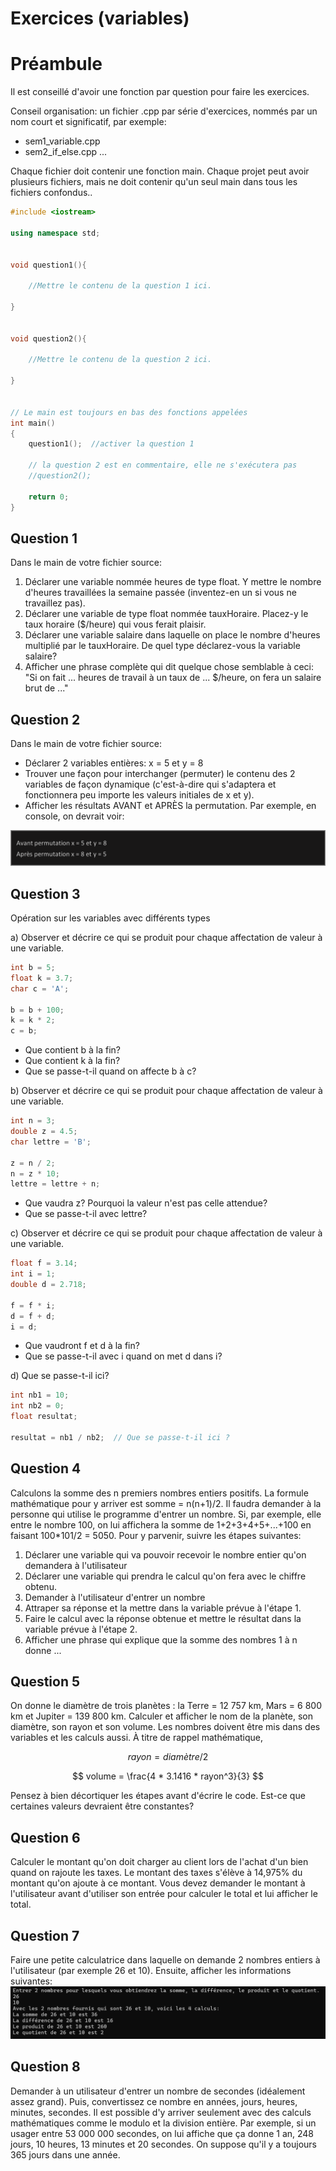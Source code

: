 # Exercices (variables)

# Préambule
Il est conseillé d'avoir une fonction par question pour faire les exercices. 

Conseil organisation: un fichier .cpp par série d'exercices, nommés par un nom court et significatif, par exemple:
- sem1_variable.cpp
- sem2_if_else.cpp
...

Chaque fichier doit contenir une fonction main. Chaque projet peut avoir plusieurs fichiers, mais ne doit contenir qu'un seul main dans tous les fichiers confondus..

```cpp
#include <iostream>

using namespace std;


void question1(){
    
    //Mettre le contenu de la question 1 ici. 
               
}


void question2(){
    
    //Mettre le contenu de la question 2 ici.
     
}


// Le main est toujours en bas des fonctions appelées
int main()
{
    question1();  //activer la question 1
    
    // la question 2 est en commentaire, elle ne s'exécutera pas
    //question2();  

    return 0;
}
```


## Question 1

Dans le main de votre fichier source:
1. Déclarer une variable nommée heures de type float. Y mettre le nombre d'heures travaillées la semaine passée (inventez-en un si vous ne travaillez pas).
2. Déclarer une variable de type float nommée tauxHoraire. Placez-y le taux horaire ($/heure) qui vous ferait plaisir.
3. Déclarer une variable salaire dans laquelle on place le nombre d'heures multiplié par le tauxHoraire. De quel type déclarez-vous la variable salaire?
4. Afficher une phrase complète qui dit quelque chose semblable à ceci: "Si on fait ... heures de travail à un taux de ... $/heure, on fera un salaire brut de ..."

## Question 2

Dans le main de votre fichier source:
- Déclarer 2 variables entières: x = 5 et y = 8
- Trouver une façon pour interchanger (permuter) le contenu des 2 variables de façon dynamique (c'est-à-dire qui s'adaptera et fonctionnera peu importe les valeurs initiales de x et y).
- Afficher les résultats AVANT et APRÈS la permutation. Par exemple, en console, on devrait voir:<br>

![Q2](img/Q2.png) <br>



## Question 3
Opération sur les variables avec différents types

a) Observer et décrire ce qui se produit pour chaque affectation de valeur à une variable.
```cpp
int b = 5;
float k = 3.7;
char c = 'A';

b = b + 100;      
k = k * 2;       
c = b;           

```

- Que contient b à la fin?
- Que contient k à la fin?
- Que se passe-t-il quand on affecte b à c?

b) Observer et décrire ce qui se produit pour chaque affectation de valeur à une variable.
```cpp
int n = 3;
double z = 4.5;
char lettre = 'B';

z = n / 2;          
n = z * 10;         
lettre = lettre + n;  
```
- Que vaudra z? Pourquoi la valeur n'est pas celle attendue?
- Que se passe-t-il avec lettre?


c) Observer et décrire ce qui se produit pour chaque affectation de valeur à une variable.
```cpp
float f = 3.14;
int i = 1;
double d = 2.718;

f = f * i;           
d = f + d;           
i = d;               
```
- Que vaudront f et d à la fin?
- Que se passe-t-il avec i quand on met d dans i?

d) Que se passe-t-il ici?
```cpp
int nb1 = 10;
int nb2 = 0;
float resultat;

resultat = nb1 / nb2;  // Que se passe-t-il ici ?
```

## Question 4

Calculons la somme des n premiers nombres entiers positifs. La formule mathématique pour y arriver est somme = n(n+1)/2. Il faudra demander à la personne qui utilise le programme d'entrer un nombre. Si, par exemple, elle entre le nombre 100, on lui affichera la somme de 1+2+3+4+5+...+100 en faisant 100*101/2 = 5050. Pour y parvenir, suivre les étapes suivantes:
1. Déclarer une variable qui va pouvoir recevoir le nombre entier qu'on demandera à l'utilisateur
2. Déclarer une variable qui prendra le calcul qu'on fera avec le chiffre obtenu.
3. Demander à l'utilisateur d'entrer un nombre
4. Attraper sa réponse et la mettre dans la variable prévue à l'étape 1.
5. Faire le calcul avec la réponse obtenue et mettre le résultat dans la variable prévue à l'étape 2.
6. Afficher une phrase qui explique que la somme des nombres 1 à n donne ...

## Question 5

On donne le diamètre de trois planètes : la Terre = 12 757 km, Mars = 6 800 km et Jupiter = 139 800 km. Calculer et afficher le nom de la planète, son diamètre, son rayon et son volume. Les nombres doivent être mis dans des variables et les calculs aussi. À titre de rappel mathématique,

$$ 
rayon = diamètre/2
$$

$$
volume = \frac{4 * 3.1416 * rayon^3}{3} 
$$  

Pensez à bien décortiquer les étapes avant d'écrire le code. Est-ce que certaines valeurs devraient être constantes?

## Question 6

Calculer le montant qu'on doit charger au client lors de l'achat d'un bien quand on rajoute les taxes. Le montant des taxes s'élève à 14,975% du montant qu'on ajoute à ce montant. Vous devez demander le montant à l'utilisateur avant d'utiliser son entrée pour calculer le total et lui afficher le total.

## Question 7

Faire une petite calculatrice dans laquelle on demande 2 nombres entiers à l'utilisateur (par exemple 26 et 10). Ensuite, afficher les informations suivantes:
![q7](img/Q7.png)


## Question 8 

Demander à un utilisateur d'entrer un nombre de secondes (idéalement assez grand). Puis, convertissez ce nombre en années, jours, heures, minutes, secondes. Il est possible d'y arriver seulement avec des calculs mathématiques comme le modulo et la division entière.
Par exemple, si un usager entre 53 000 000 secondes, on lui affiche que ça donne 1 an, 248 jours, 10 heures, 13 minutes et 20 secondes. On suppose qu'il y a toujours 365 jours dans une année.

